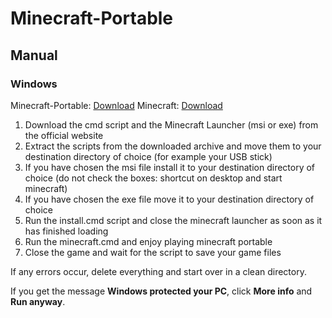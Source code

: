 # Minecraft-Portable
## Manual
### Windows

Minecraft-Portable: [Download](https://github.com/masterflitzer/minecraft-portable/archive/master.zip)
Minecraft: [Download](https://minecraft.net/download/alternative/)

1. Download the cmd script and the Minecraft Launcher (msi or exe) from the official website
1. Extract the scripts from the downloaded archive and move them to your destination directory of choice (for example your USB stick)
1. If you have chosen the msi file install it to your destination directory of choice (do not check the boxes: shortcut on desktop and start minecraft)
1. If you have chosen the exe file move it to your destination directory of choice
1. Run the install.cmd script and close the minecraft launcher as soon as it has finished loading
1. Run the minecraft.cmd and enjoy playing minecraft portable
1. Close the game and wait for the script to save your game files

If any errors occur, delete everything and start over in a clean directory.

If you get the message **Windows protected your PC**, click **More info** and **Run anyway**.
